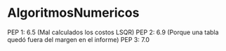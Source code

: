 # AlgoritmosNumericos
PEP 1: 6.5 (Mal calculados los costos LSQR)
PEP 2: 6.9 (Porque una tabla quedó fuera del margen en el informe)
PEP 3: 7.0
